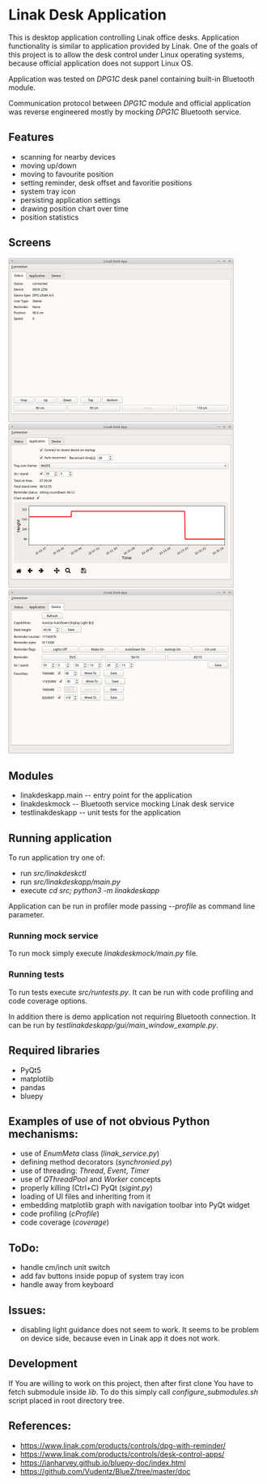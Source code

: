 # Linak Desk Application
This is desktop application controlling Linak office desks. Application functionality is 
similar to application provided by Linak. 
One of the goals of this project is to allow the desk control under Linux operating 
systems, because official application does not support Linux OS. 

Application was tested on *DPG1C* desk panel containing built-in Bluetooth module.

Communication protocol between *DPG1C* module and official application was
reverse engineered mostly by mocking *DPG1C* Bluetooth service.


## Features
- scanning for nearby devices
- moving up/down
- moving to favourite position
- setting reminder, desk offset and favoritie positions
- system tray icon
- persisting application settings
- drawing position chart over time
- position statistics


## Screens

[![Status of desk](doc/app-screen-status-small.png "Status of desk")](doc/app-screen-status-big.png)
[![Application settings](doc/app-screen-settings-small.png "Application settings")](doc/app-screen-settings-big.png)
[![Device settings](doc/app-screen-device-small.png "Device settings")](doc/app-screen-device-big.png)


## Modules
- linakdeskapp.main -- entry point for the application
- linakdeskmock -- Bluetooth service mocking Linak desk service
- testlinakdeskapp -- unit tests for the application


## Running application

To run application try one of:
- run *src/linakdeskctl*
- run *src/linakdeskapp/main.py* 
- execute *cd src; python3 -m linakdeskapp*

Application can be run in profiler mode passing *--profile* as command line parameter. 


### Running mock service

To run mock simply execute *linakdeskmock/main.py* file.


### Running tests

To run tests execute *src/runtests.py*. It can be run with code profiling 
and code coverage options.

In addition there is demo application not requiring Bluetooth connection. It 
can be run by *testlinakdeskapp/gui/main_window_example.py*.


## Required libraries
- PyQt5
- matplotlib
- pandas
- bluepy


## Examples of use of not obvious Python mechanisms:
- use of *EnumMeta* class (*linak_service.py*)
- defining method decorators (*synchronied.py*)
- use of threading: *Thread*, *Event*, *Timer*
- use of *QThreadPool* and *Worker* concepts
- properly killing (Ctrl+C) PyQt (*sigint.py*)
- loading of UI files and inheriting from it
- embedding matplotlib graph with navigation toolbar into PyQt widget
- code profiling (*cProfile*)
- code coverage (*coverage*)


## ToDo:
- handle cm/inch unit switch
- add fav buttons inside popup of system tray icon
- handle away from keyboard


## Issues:
- disabling light guidance does not seem to work. It seems to be problem on 
device side, because even in Linak app it does not work.


## Development
If You are willing to work on this project, then after first clone You have to fetch submodule inside *lib*.
To do this simply call *configure_submodules.sh* script placed in root directory tree.


## References:
- https://www.linak.com/products/controls/dpg-with-reminder/
- https://www.linak.com/products/controls/desk-control-apps/
- https://ianharvey.github.io/bluepy-doc/index.html
- https://github.com/Vudentz/BlueZ/tree/master/doc

